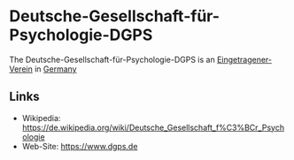 # Deutsche-Gesellschaft-für-Psychologie-DGPS

The Deutsche-Gesellschaft-für-Psychologie-DGPS is an [Eingetragener-Verein](680003.md) in [Germany](140000025.md)

## Links

- Wikipedia: https://de.wikipedia.org/wiki/Deutsche_Gesellschaft_f%C3%BCr_Psychologie
- Web-Site: https://www.dgps.de